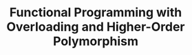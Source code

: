 ---
title: Functional Programming with Overloading and Higher-Order Polymorphism
paper-url: http://web.cecs.pdx.edu/~mpj/pubs/springschool95.pdf
authors:
- Mark P. Jones
type: paper
tags:
- higher-rank types
- type classes
doHaskell-type: survey article
dohaskell-year: 1995
---